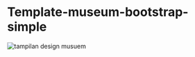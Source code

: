 # Template-museum-bootstrap-simple

![tampilan design musuem](https://user-images.githubusercontent.com/86379691/220830374-bc384d1a-c91b-4f2f-b482-5a646a6052df.png)
